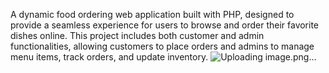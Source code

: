 A dynamic food ordering web application built with PHP, designed to provide a seamless experience for users to browse and order their favorite dishes online. This project includes both customer and admin functionalities, allowing customers to place orders and admins to manage menu items, track orders, and update inventory.
![Uploading image.png…]()
